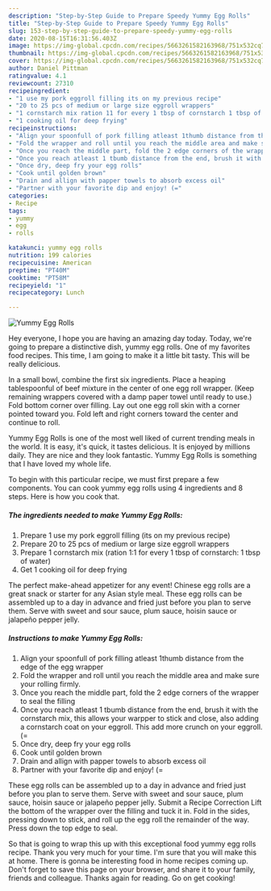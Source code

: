 ```yaml
---
description: "Step-by-Step Guide to Prepare Speedy Yummy Egg Rolls"
title: "Step-by-Step Guide to Prepare Speedy Yummy Egg Rolls"
slug: 153-step-by-step-guide-to-prepare-speedy-yummy-egg-rolls
date: 2020-08-15T16:31:56.403Z
image: https://img-global.cpcdn.com/recipes/5663261582163968/751x532cq70/yummy-egg-rolls-recipe-main-photo.jpg
thumbnail: https://img-global.cpcdn.com/recipes/5663261582163968/751x532cq70/yummy-egg-rolls-recipe-main-photo.jpg
cover: https://img-global.cpcdn.com/recipes/5663261582163968/751x532cq70/yummy-egg-rolls-recipe-main-photo.jpg
author: Daniel Pittman
ratingvalue: 4.1
reviewcount: 27310
recipeingredient:
- "1 use my pork eggroll filling its on my previous recipe"
- "20 to 25 pcs of medium or large size eggroll wrappers"
- "1 cornstarch mix ration 11 for every 1 tbsp of cornstarch 1 tbsp of water"
- "1 cooking oil for deep frying"
recipeinstructions:
- "Align your spoonfull of pork filling atleast 1thumb distance from the edge of the egg wrapper"
- "Fold the wrapper and roll until you reach the middle area and make sure your rolling firmly."
- "Once you reach the middle part, fold the 2 edge corners of the wrapper to seal the filling"
- "Once you reach atleast 1 tbumb distance from the end, brush it with the cornstarch mix, this allows your warpper to stick and close, also adding a cornstarch coat on your eggroll. This add more crunch on your eggroll. (="
- "Once dry, deep fry your egg rolls"
- "Cook until golden brown"
- "Drain and allign with papper towels to absorb excess oil"
- "Partner with your favorite dip and enjoy! (="
categories:
- Recipe
tags:
- yummy
- egg
- rolls

katakunci: yummy egg rolls 
nutrition: 199 calories
recipecuisine: American
preptime: "PT40M"
cooktime: "PT58M"
recipeyield: "1"
recipecategory: Lunch

---
```



![Yummy Egg Rolls](https://img-global.cpcdn.com/recipes/5663261582163968/751x532cq70/yummy-egg-rolls-recipe-main-photo.jpg)

Hey everyone, I hope you are having an amazing day today. Today, we're going to prepare a distinctive dish, yummy egg rolls. One of my favorites food recipes. This time, I am going to make it a little bit tasty. This will be really delicious.

In a small bowl, combine the first six ingredients. Place a heaping tablespoonful of beef mixture in the center of one egg roll wrapper. (Keep remaining wrappers covered with a damp paper towel until ready to use.) Fold bottom corner over filling. Lay out one egg roll skin with a corner pointed toward you. Fold left and right corners toward the center and continue to roll.

Yummy Egg Rolls is one of the most well liked of current trending meals in the world. It is easy, it's quick, it tastes delicious. It is enjoyed by millions daily. They are nice and they look fantastic. Yummy Egg Rolls is something that I have loved my whole life.


To begin with this particular recipe, we must first prepare a few components. You can cook yummy egg rolls using 4 ingredients and 8 steps. Here is how you cook that.

<!--inarticleads1-->

##### The ingredients needed to make Yummy Egg Rolls:

1. Prepare 1 use my pork eggroll filling (its on my previous recipe)
1. Prepare 20 to 25 pcs of medium or large size eggroll wrappers
1. Prepare 1 cornstarch mix (ration 1:1 for every 1 tbsp of cornstarch: 1 tbsp of water)
1. Get 1 cooking oil for deep frying


The perfect make-ahead appetizer for any event! Chinese egg rolls are a great snack or starter for any Asian style meal. These egg rolls can be assembled up to a day in advance and fried just before you plan to serve them. Serve with sweet and sour sauce, plum sauce, hoisin sauce or jalapeño pepper jelly. 

<!--inarticleads2-->

##### Instructions to make Yummy Egg Rolls:

1. Align your spoonfull of pork filling atleast 1thumb distance from the edge of the egg wrapper
1. Fold the wrapper and roll until you reach the middle area and make sure your rolling firmly.
1. Once you reach the middle part, fold the 2 edge corners of the wrapper to seal the filling
1. Once you reach atleast 1 tbumb distance from the end, brush it with the cornstarch mix, this allows your warpper to stick and close, also adding a cornstarch coat on your eggroll. This add more crunch on your eggroll. (=
1. Once dry, deep fry your egg rolls
1. Cook until golden brown
1. Drain and allign with papper towels to absorb excess oil
1. Partner with your favorite dip and enjoy! (=


These egg rolls can be assembled up to a day in advance and fried just before you plan to serve them. Serve with sweet and sour sauce, plum sauce, hoisin sauce or jalapeño pepper jelly. Submit a Recipe Correction Lift the bottom of the wrapper over the filling and tuck it in. Fold in the sides, pressing down to stick, and roll up the egg roll the remainder of the way. Press down the top edge to seal. 

So that is going to wrap this up with this exceptional food yummy egg rolls recipe. Thank you very much for your time. I'm sure that you will make this at home. There is gonna be interesting food in home recipes coming up. Don't forget to save this page on your browser, and share it to your family, friends and colleague. Thanks again for reading. Go on get cooking!

